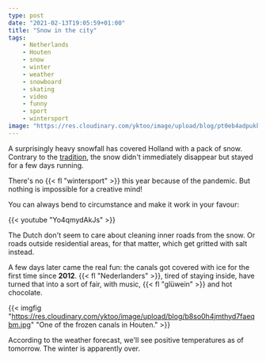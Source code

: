 ```yaml
---
type: post
date: "2021-02-13T19:05:59+01:00"
title: "Snow in the city"
tags:
    - Netherlands
    - Houten
    - snow
    - winter
    - weather
    - snowboard
    - skating
    - video
    - funny
    - sport
    - wintersport
image: "https://res.cloudinary.com/yktoo/image/upload/blog/pt0eb4adpukkb2jiv7ic.jpg"
---
```


A surprisingly heavy snowfall has covered Holland with a pack of snow. Contrary to the [tradition](0268), the snow didn't immediately disappear but stayed for a few days running.

There's no {{< fl "wintersport" >}} this year because of the pandemic. But nothing is impossible for a creative mind!

<!--more-->

You can always bend to circumstance and make it work in your favour:

{{< youtube "Yo4qmydAkJs" >}}

The Dutch don't seem to care about cleaning inner roads from the snow. Or roads outside residential areas, for that matter, which get gritted with salt instead.

A few days later came the real fun: the canals got covered with ice for the first time since **2012**. {{< fl "Nederlanders" >}}, tired of staying inside, have turned that into a sort of fair, with music, {{< fl "glüwein" >}} and hot chocolate.

{{< imgfig "https://res.cloudinary.com/yktoo/image/upload/blog/b8so0h4jmthyd7faeqbm.jpg" "One of the frozen canals in Houten." >}}

According to the weather forecast, we'll see positive temperatures as of tomorrow. The winter is apparently over.
